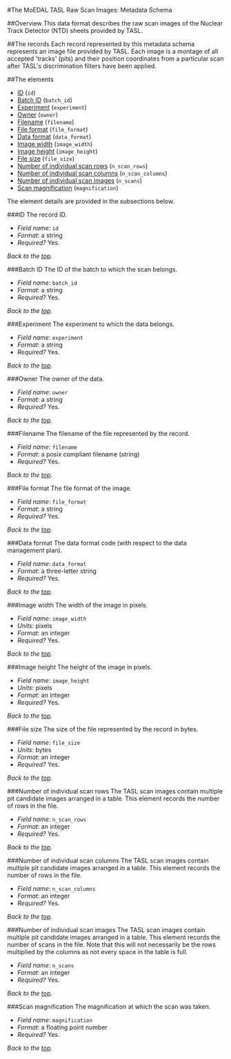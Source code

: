 #<a name='top'>The MoEDAL TASL Raw Scan Images: Metadata Schema</a>


##Overview
This data format describes the raw scan images of the Nuclear Track Detector (NTD) sheets provided by TASL.

##The records
Each record represented by this metadata schema represents an image file provided by TASL. Each image is a montage of all accepted 'tracks' (pits) and their position coordinates from a particular scan after TASL's discrimination filters have been applied. 

##The elements
* [ID](#id) (`id`)
* [Batch ID](#batch_id) (`batch_id`)
* [Experiment](#experiment) (`experiment`)
* [Owner](#owner) (`owner`)
* [Filename](#filename) (`filename`)
* [File format](#file_format) (`file_format`)
* [Data format](#data_format) (`data_format`)
* [Image width](#image_width) (`image_width`)
* [Image height](#image_height) (`image_height`)
* [File size](#file_size) (`file_size`)
* [Number of individual scan rows](#n_scan_rows) (`n_scan_rows`)
* [Number of individual scan columns](#n_scan_columns) (`n_scan_columns`)
* [Number of individual scan images](#n_scans) (`n_scans`)
* [Scan magnification](#magnification) (`magnification`)

The element details are provided in the subsections below.

###<a name='id'>ID</a>
The record ID.
* _Field name_: `id`
* _Format_: a string
* _Required?_ Yes.

_Back to the [top](#top)._

###<a name='batch_id'>Batch ID</a>
The ID of the batch to which the scan belongs.
* _Field name_: `batch_id`
* _Format_: a string
* _Required?_ Yes.

_Back to the [top](#top)._

###<a name='experiment'>Experiment</a>
The experiment to which the data belongs.
* _Field name_: `experiment`
* _Format_: a string
* _Required?_ Yes.

_Back to the [top](#top)._

###<a name='owner'>Owner</a>
The owner of the data.
* _Field name_: `owner`
* _Format_: a string
* _Required?_ Yes.

_Back to the [top](#top)._

###<a name='filename'>Filename</a>
The filename of the file represented by the record.
* _Field name_: `filename`
* _Format_: a posix compliant filename (string)
* _Required?_ Yes.

_Back to the [top](#top)._

###<a name='file_format'>File format</a>
The file format of the image.
* _Field name_: `file_format`
* _Format_: a string
* _Required?_ Yes.

_Back to the [top](#top)._

###<a name='data_format'>Data format</a>
The data format code (with respect to the data management plan).
* _Field name_: `data_format`
* _Format_: a three-letter string
* _Required?_ Yes.

_Back to the [top](#top)._

###<a name='image_width'>Image width</a>
The width of the image in pixels.
* _Field name_: `image_width`
* _Units_: pixels
* _Format_: an integer
* _Required?_ Yes.

_Back to the [top](#top)._

###<a name='image_height'>Image height</a>
The height of the image in pixels.
* _Field name_: `image_height`
* _Units_: pixels
* _Format_: an integer
* _Required?_ Yes.

_Back to the [top](#top)._

###<a name='file_size'>File size</a>
The size of the file represented by the record in bytes.
* _Field name_: `file_size`
* _Units_: bytes
* _Format_: an integer
* _Required?_ Yes.

_Back to the [top](#top)._

###<a name='n_scan_rows'>Number of individual scan rows</a>
The TASL scan images contain multiple pit candidate images
arranged in a table. This element records the number of rows
in the file.
* _Field name_: `n_scan_rows`
* _Format_: an integer
* _Required?_ Yes.

_Back to the [top](#top)._

###<a name='n_scan_columns'>Number of individual scan columns</a>
The TASL scan images contain multiple pit candidate images
arranged in a table. This element records the number of rows
in the file.
* _Field name_: `n_scan_columns`
* _Format_: an integer
* _Required?_ Yes.

_Back to the [top](#top)._

###<a name='n_scans'>Number of individual scan images</a>
The TASL scan images contain multiple pit candidate images
arranged in a table. This element records the number of scans
in the file. Note that this will not necessarily be the
rows multiplied by the columns as not every space in the
table is full.
* _Field name_: `n_scans`
* _Format_: an integer
* _Required?_ Yes.

_Back to the [top](#top)._

###<a name='magnification'>Scan magnification</a>
The magnification at which the scan was taken.
* _Field name_: `magnification`
* _Format_: a floating point number
* _Required?_ Yes.

_Back to the [top](#top)._

